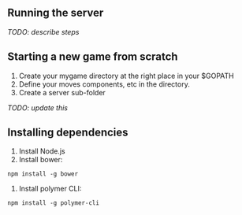 
## Running the server

_TODO: describe steps_

## Starting a new game from scratch

1. Create your mygame directory at the right place in your $GOPATH
1. Define your moves components, etc in the directory.
1. Create a server sub-folder

_TODO: update this_

## Installing dependencies

1. Install Node.js
2. Install bower:

```
npm install -g bower
```

1. Install polymer CLI:

```
npm install -g polymer-cli
```